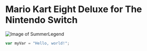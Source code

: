 # Mario Kart Eight Deluxe for The Nintendo Switch
![Image of SummerLegend](https://i.pinimg.com/736x/d0/ec/e9/d0ece9ad6992603199153e8ee7382cae.jpg)
``` javascript
var myVar = "Hello, world!";
```

